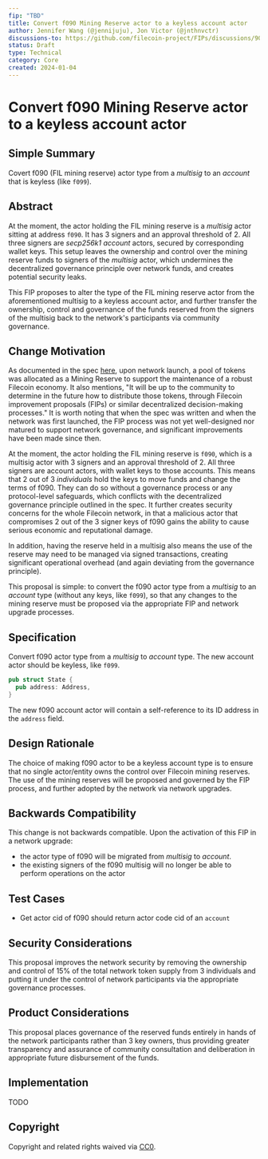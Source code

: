 ```yaml
---
fip: "TBD" 
title: Convert f090 Mining Reserve actor to a keyless account actor
author: Jennifer Wang (@jennijuju), Jon Victor (@jnthnvctr)
discussions-to: https://github.com/filecoin-project/FIPs/discussions/901
status: Draft
type: Technical
category: Core
created: 2024-01-04
---
```


# Convert f090 Mining Reserve actor to a keyless account actor

## Simple Summary

Covert f090 (FIL mining reserve) actor type from a _multisig_ to an _account_ that is keyless (like `f099`).


## Abstract

At the moment, the actor holding the FIL mining reserve is a _multisig_ actor sitting at address `f090`. It has 3 signers and an approval threshold of 2. All three signers are _secp256k1 account_ actors, secured by corresponding wallet keys. This setup leaves the ownership and control over the mining reserve funds to signers of the _multisig_ actor, which undermines the decentralized governance principle over network funds, and creates potential security leaks.

This FIP proposes to alter the type of the FIL mining reserve actor from the aforementioned multisig to a keyless account actor, and further transfer the ownership, control and governance of the funds reserved from the signers of the multisig back to the network's participants via community governance.


## Change Motivation

As documented in the spec [here](https://spec.filecoin.io/#section-systems.filecoin_token.token_allocation), upon network launch, a pool of tokens was allocated as a Mining Reserve to support the maintenance of a robust Filecoin economy. It also mentions, "It will be up to the community to determine in the future how to distribute those tokens, through Filecoin improvement proposals (FIPs) or similar decentralized decision-making processes." It is worth noting that when the spec was written and when the network was first launched, the FIP process was not yet well-designed nor matured to support network governance, and significant improvements have been made since then.

At the moment, the actor holding the FIL mining reserve is `f090`, which is a multisig actor with 3 signers and an approval threshold of 2. All three signers are account actors, with wallet keys to those accounts. This means that 2 out of 3 _individuals_ hold the keys to move funds and change the terms of f090. They can do so without a governance process or any protocol-level safeguards, which conflicts with the decentralized governance principle outlined in the spec. It further creates security concerns for the whole Filecoin network, in that a malicious actor that compromises 2 out of the 3 signer keys of f090 gains the ability to cause serious economic and reputational damage.

In addition, having the reserve held in a multisig also means the use of the reserve may need to be managed via signed transactions, creating significant operational overhead (and again deviating from the governance principle).

This proposal is simple: to convert the f090 actor type from a *multisig* to an *account* type (without any keys, like `f099`), so that any changes to the mining reserve must be proposed via the appropriate FIP and network upgrade processes.

## Specification

Convert f090 actor type from a _multisig_ to _account_ type. The new account actor should be keyless, like `f099`.

```rust
pub struct State {
  pub address: Address,
}
```

The new f090 account actor will contain a self-reference to its ID address in the `address` field.

## Design Rationale

The choice of making f090 actor to be a keyless account type is to ensure that no single actor/entity owns the control over Filecoin mining reserves. The use of the mining reserves will be proposed and governed by the FIP process, and further adopted by the network via network upgrades. 

## Backwards Compatibility

This change is not backwards compatible. Upon the activation of this FIP in a network upgrade:
- the actor type of f090 will be migrated from _multisig_ to _account_.
- the existing signers of the f090 multisig will no longer be able to perform operations on the actor

## Test Cases

- Get actor cid of f090 should return actor code cid of an `account`

## Security Considerations

This proposal improves the network security by removing the ownership and control of 15% of the total network token supply from 3 individuals and putting it under the control of network participants via the appropriate governance processes.


## Product Considerations

This proposal places governance of the reserved funds entirely in hands of the network participants rather than 3 key owners, thus providing greater transparency and assurance of community consultation and deliberation in appropriate future disbursement of the funds.

## Implementation

TODO 

## Copyright
Copyright and related rights waived via [CC0](https://creativecommons.org/publicdomain/zero/1.0/).
